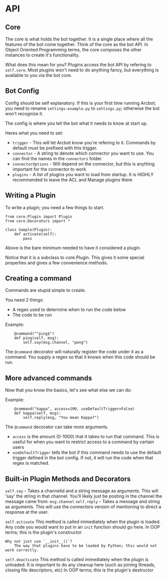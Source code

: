 # API

## Core
The core is what holds the bot together. It is a single place where all the features of the bot come together. Think of the core as the bot API. In Object Oriented Programming terms, the core composes the other instances to create it's functionality.

What does this mean for you? Plugins access the bot API by refering to `self.core`. Most plugins won't need to do anything fancy, but everything is available to you via the bot core.


## Bot Config
Config should be self explanatory.
If this is your first time running Arcbot; you need to rename `settings-example.py` to `settings.py`; otherwise the bot won't recognize it.

The config is where you tell the bot what it needs to know at start up.

Heres what you need to set:

- `trigger` - This will let Arcbot know you're refering to it. Commands by default must be prefixed with this trigger.
- `connector` - A string to denote which connector you want to use. You can find the names in the `connectors` folder.
- `connectorOptions` - Will depend on the connector, but this is anything important for the connector to work
- `plugins` - A list of plugins you want to load from startup. It is HIGHLY recommended to leave the ACL and Manage plugins there

## Writing a Plugin
To write a plugin; you need a few things to start.

```
from core.Plugin import Plugin
from core.Decorators import *

class Sample(Plugin):
    def activate(self):
        pass

```

Above is the bare minimum needed to have it considered a plugin.

Notice that it is a subclass to core.Plugin. This gives it some special properties and gives a few convenience methods.

## Creating a command
Commands are stupid simple to create.

You need 2 things:
- A regex used to determine when to run the code below
- The code to be run

Example:
```
    @command("^ping$")
    def ping(self, msg):
        self.say(msg.channel, "pong")

```

The `@command` decorator will naturally register the code under it as a command.
You supply a regex so that it knows when this code should be run.

## More advanced commands
Now that you know the basics, let's see what else we can do:

Example:
```
    @command("kappa", access=100, useDefaultTrigger=False)
    def kappa(self, msg):
        self.reply(msg, "You mean Kappa?")
```

The `@command` decorator can take more arguments.
- `access` is the amount (0-1000) that it takes to run that command. This is useful for when you want to restrict access to a command by certain users
- `useDefaultTrigger` tells the bot if this command needs to use the default trigger defined in the bot config. If not, it will run the code when that regex is matched.



## Built-in Plugin Methods and Decorators
`self.say`  - Takes a channelid and a string message as arguments. This will 'say' the string in that channel. You'll likely just be posting in the channel the message came from: `msg.channel`
`self.reply` - Takes a message and string as arguments. This will use the connectors version of mentioning to direct a response at the user.

`self.activate`
    This method is called immediately when the plugin is loaded. Any code you would want to put in an `init` function should go here. In OOP terms; this is the plugin's constructor

    Why not just use `__init__()`?
        The way that plugins have to be loaded by Python; this would not work correctly.

`self.deactivate`
    This method is called immediately when the plugin is unloaded. It is important to do any cleanup here (such as joining threads, closing file descriptors, etc)
    In OOP terms; this is the plugin's destructor
